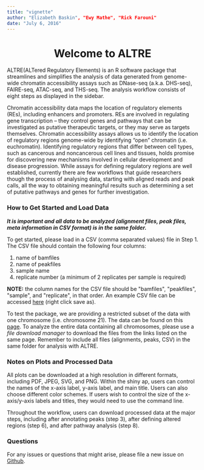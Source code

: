 ```yaml
---
title: "vignette"
author: "Elizabeth Baskin", "Ewy Mathe", "Rick Farouni"
date: "July 6, 2016"
---
```

<center> <h1>Welcome to ALTRE</h1> </center>
  
ALTRE(ALTered Regulatory Elements) is an R software package that streamlines and simplifies the analysis of data generated from genome-wide chromatin accessibility assays such as DNase-seq (a.k.a. DHS-seq), FAIRE-seq, ATAC-seq, and THS-seq. The analysis workflow consists of eight steps as displayed in the sidebar.

Chromatin accessibility data maps the location of regulatory elements (REs), including enhancers and promoters.  REs are involved in regulating gene transcription – they control genes and pathways that can be investigated as putative therapeutic targets, or they may serve as targets themselves. Chromatin accessibility assays allows us to identify the location of regulatory regions genome-wide by identifying “open” chromatin (i.e. euchromatin). Identifying regulatory regions that differ between cell types, such as cancerous and noncancerous cell lines and tissues, holds promise for discovering new mechanisms involved in cellular development and disease progression. While assays for defining regulatory regions are well established, currently there are few workflows that guide researchers though the process of analysing data, starting with aligned reads and peak calls, all the way to obtaining meaningful results such as determining a set of putative pathways and genes for further investigation. 

### How to Get Started and Load Data

__*It is important and all data to be analyzed (alignment files, peak files, meta information in CSV format) is in the same folder.*__

To get started, please load in a CSV (comma separated values) file in Step 1.
The CSV file should contain the following four columns:

1. name of bamfiles
2. name of peakfiles
3. sample name
4. replicate number (a minimum of 2 replicates per sample is required)

__NOTE:__ the column names for the CSV file should be "bamfiles", "peakfiles", "sample", and "replicate", in that order. An example CSV file can be accessed <a href="https://raw.githubusercontent.com/mathelab/AltreDataRepo/master/DNaseEncodeExample.csv" target="_blank">here</a> (right click save as).

To test the package, we are providing a restricted subset of the data with one chromosome (i.e. chromosome 21). The data can be found on this <a href="http://mathelab.github.io/ALTREsampledata/" target="_blank">page</a>. To analyze the entire data containing all chromosomes, please use a *file download manager* to download the files from the links listed on the same page. Remember to include all files (alignments, peaks, CSV) in the same folder for analysis with ALTRE.

### Notes on Plots and Processed Data

All plots can be downloaded at a high resolution in different formats, including PDF, JPEG, SVG, and PNG.  Within the shiny ap, users can control the names of the x-axis label, y-axis label, and main title.  Users can also choose different color schemes.  If users wish to control the size of the x-axis/y-axis labels and titles, they would need to use the command line.

Throughout the workflow, users can download processed data at the major steps, including after annotating peaks (step 3), after defining altered regions (step 6), and after pathway analysis (step 8).

### Questions
For any issues or questions that might arise, please file a new issue on <a href="https://github.com/Mathelab/ALTRE/issues" target="_blank">Github</a>.



